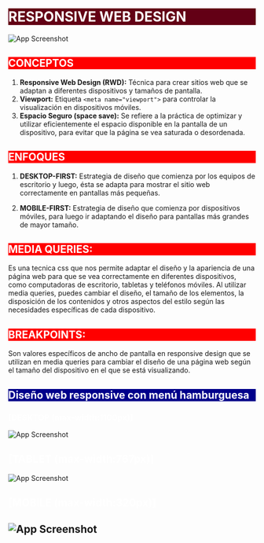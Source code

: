 # <h1 style="color: white; background-color: rgb(99, 0, 21);">RESPONSIVE WEB DESIGN</h1>

![App Screenshot](https://www-cms.pipedriveassets.com/Breakpoints.png)

## <h2 style="color: white; background-color: red;">CONCEPTOS</h2>

1. **Responsive Web Design (RWD):** Técnica para crear sitios web que se adaptan a diferentes dispositivos y tamaños de pantalla.
2. **Viewport:** Etiqueta `<meta name="viewport">` para controlar la visualización en dispositivos móviles.
3. **Espacio Seguro (space save):** Se refiere a la práctica de optimizar y utilizar eficientemente el espacio disponible en la pantalla de un dispositivo, para evitar  que la página se vea saturada o desordenada.

## <h2 style="color: white; background-color: red;">ENFOQUES</h2>


1. **DESKTOP-FIRST:**
Estrategia de diseño que comienza por los equipos de escritorio y luego, ésta se adapta para mostrar el sitio web correctamente en pantallas más pequeñas.
   
2. **MOBILE-FIRST:**
Estrategia de diseño que comienza por dispositivos móviles, para luego ir adaptando el diseño para pantallas más grandes de mayor tamaño.


## <h2 style="color: white; background-color:red ;">MEDIA QUERIES: </h2>

Es una tecnica css que nos permite adaptar el diseño y la apariencia de una página web para que se vea correctamente en diferentes dispositivos, como computadoras de escritorio, tabletas y teléfonos móviles. Al utilizar media queries, puedes cambiar el diseño, el tamaño de los elementos, la disposición de los contenidos y otros aspectos del estilo según las necesidades específicas de cada dispositivo.

## <h2 style="color: white; background-color:red ;">BREAKPOINTS: </h2>
Son valores específicos de ancho de pantalla en responsive design que se utilizan en media queries para cambiar el diseño de una página web según el tamaño del dispositivo en el que se está visualizando.


## <h2 style="color: white; background-color:darkblue ;">Diseño web responsive con menú hamburguesa</h2> 
	
### <h3 style="color: white">[DESKTOP (max-width:1100px)]</h3> 

 ![App Screenshot](https://i.ibb.co/ZzbPSFV/WEBSITE-DESKTOP.png)

### <h2 style="color: white">[TABLET (max-width:767px)]</h2> 

 ![App Screenshot](https://i.ibb.co/FgFSKys/767PX.png)


### <h2 style="color: white">[MOBILE (max-width:320px)]</h2> 

## ![App Screenshot](https://i.ibb.co/WHgLV0q/320PX.png)